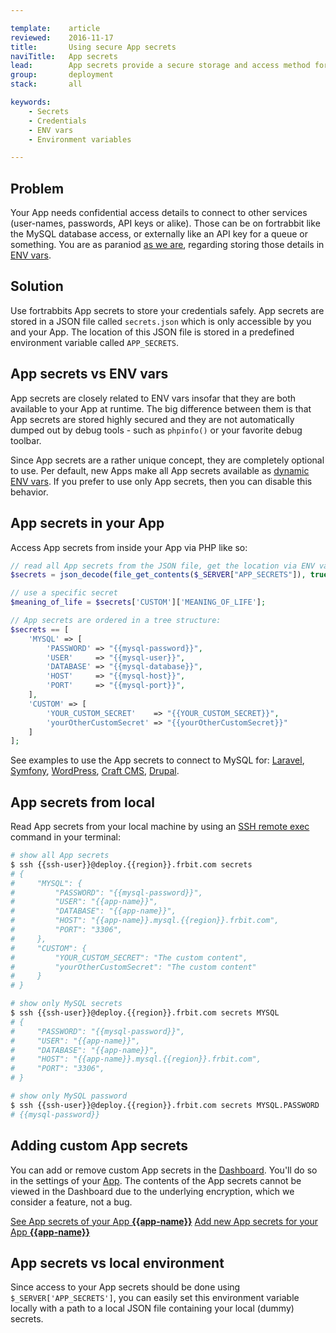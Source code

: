```yaml
---

template:    article
reviewed:    2016-11-17
title:       Using secure App secrets
naviTitle:   App secrets
lead:        App secrets provide a secure storage and access method for all the credentials your App needs to run.
group:       deployment
stack:       all

keywords:
    - Secrets
    - Credentials
    - ENV vars
    - Environment variables

---
```


## Problem

Your App needs confidential access details to connect to other services (user-names, passwords, API keys or alike). Those can be on fortrabbit like the MySQL database access, or externally like an API key for a queue or something. You are as paraniod [as we are](//blog.fortrabbit.com/how-to-keep-a-secret), regarding storing those details in [ENV vars](/env-vars).

## Solution

Use fortrabbits App secrets to store your credentials safely. App secrets are stored in a JSON file called `secrets.json` which is only accessible by you and your App. The location of this JSON file is stored in a predefined environment variable called `APP_SECRETS`.

## App secrets vs ENV vars

App secrets are closely related to ENV vars insofar that they are both available to your App at runtime. The big difference between them is that App secrets are stored highly secured and they are not automatically dumped out by debug tools - such as `phpinfo()` or your favorite debug toolbar.

Since App secrets are a rather unique concept, they are completely optional to use. Per default, new Apps make all App secrets available as [dynamic ENV vars](env-vars#toc-dynamic-env-vars). If you prefer to use only App secrets, then you can disable this behavior.

## App secrets in your App

Access App secrets from inside your App via PHP like so:

```php
// read all App secrets from the JSON file, get the location via ENV var
$secrets = json_decode(file_get_contents($_SERVER["APP_SECRETS"]), true);

// use a specific secret
$meaning_of_life = $secrets['CUSTOM']['MEANING_OF_LIFE'];
```

```php
// App secrets are ordered in a tree structure:
$secrets == [
    'MYSQL' => [
        'PASSWORD' => "{{mysql-password}}",
        'USER'     => "{{mysql-user}}",
        'DATABASE' => "{{mysql-database}}",
        'HOST'     => "{{mysql-host}}",
        'PORT'     => "{{mysql-port}}",
    ],
    'CUSTOM' => [
        'YOUR_CUSTOM_SECRET'    => "{{YOUR_CUSTOM_SECRET}}",
        'yourOtherCustomSecret' => "{{yourOtherCustomSecret}}"
    ]
];
```

See examples to use the App secrets to connect to MySQL for: [Laravel](install-laravel-pro#toc-mysql), [Symfony](install-symfony-pro#toc-mysql), [WordPress](install-wordpress-pro#toc-mysql), [Craft CMS](install-craft-pro#toc-mysql), [Drupal](install-drupal-pro#toc-mysql).


## App secrets from local

Read App secrets from your local machine by using an [SSH remote exec](/remote-ssh-execution-pro) command in your terminal:

```bash
# show all App secrets
$ ssh {{ssh-user}}@deploy.{{region}}.frbit.com secrets
# {
#     "MYSQL": {
#         "PASSWORD": "{{mysql-password}}",
#         "USER": "{{app-name}}",
#         "DATABASE": "{{app-name}}",
#         "HOST": "{{app-name}}.mysql.{{region}}.frbit.com",
#         "PORT": "3306",
#     },
#     "CUSTOM": {
#         "YOUR_CUSTOM_SECRET": "The custom content",
#         "yourOtherCustomSecret": "The custom content"
#     }
# }

# show only MySQL secrets
$ ssh {{ssh-user}}@deploy.{{region}}.frbit.com secrets MYSQL
# {
#     "PASSWORD": "{{mysql-password}}",
#     "USER": "{{app-name}}",
#     "DATABASE": "{{app-name}}",
#     "HOST": "{{app-name}}.mysql.{{region}}.frbit.com",
#     "PORT": "3306",
# }

# show only MySQL password
$ ssh {{ssh-user}}@deploy.{{region}}.frbit.com secrets MYSQL.PASSWORD
# {{mysql-password}}
```


## Adding custom App secrets

You can add or remove custom App secrets in the [Dashboard](dashboard). You'll do so in the settings of your [App](app). The contents of the App secrets cannot be viewed in the Dashboard due to the underlying encryption, which we consider a feature, not a bug.

<div markdown="1" data-user="known">

[See App secrets of your App **{{app-name}}**](https://dashboard.fortrabbit.com/apps/{{app-name}}/secrets)
[Add new App secrets for your App **{{app-name}}**](https://dashboard.fortrabbit.com/apps/{{app-name}}/secrets/new)

</div>


## App secrets vs local environment

Since access to your App secrets should be done using `$_SERVER['APP_SECRETS']`, you can easily set this environment variable locally with a path to a local JSON file containing your local (dummy) secrets.
